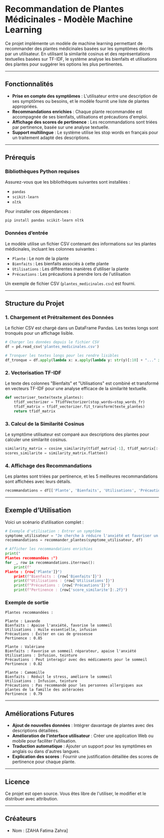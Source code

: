 
# Recommandation de Plantes Médicinales - Modèle Machine Learning

Ce projet implémente un modèle de machine learning permettant de recommander des plantes médicinales basées sur les symptômes décrits par un utilisateur. En utilisant la similarité cosinus et des représentations textuelles basées sur TF-IDF, le système analyse les bienfaits et utilisations des plantes pour suggérer les options les plus pertinentes.

---

## Fonctionnalités
- **Prise en compte des symptômes** : L'utilisateur entre une description de ses symptômes ou besoins, et le modèle fournit une liste de plantes appropriées.
- **Recommandations enrichies** : Chaque plante recommandée est accompagnée de ses bienfaits, utilisations et précautions d'emploi.
- **Affichage des scores de pertinence** : Les recommandations sont triées par pertinence, basée sur une analyse textuelle.
- **Support multilingue** : Le système utilise les stop words en français pour un traitement adapté des descriptions.

---

## Prérequis

### Bibliothèques Python requises
Assurez-vous que les bibliothèques suivantes sont installées :

- `pandas`
- `scikit-learn`
- `nltk`

Pour installer ces dépendances :
```bash
pip install pandas scikit-learn nltk
```

### Données d’entrée
Le modèle utilise un fichier CSV contenant des informations sur les plantes médicinales, incluant les colonnes suivantes :
- `Plante` : Le nom de la plante
- `Bienfaits` : Les bienfaits associés à cette plante
- `Utilisations` : Les différentes manières d'utiliser la plante
- `Précautions` : Les précautions à prendre lors de l'utilisation

Un exemple de fichier CSV (`plantes_medicinales.csv`) est fourni.

---

## Structure du Projet

### 1. **Chargement et Prétraitement des Données**
Le fichier CSV est chargé dans un DataFrame Pandas. Les textes longs sont tronqués pour un affichage lisible.

```python
# Charger les données depuis le fichier CSV
df = pd.read_csv('plantes_medicinales.csv')

# Tronquer les textes longs pour les rendre lisibles
df_tronque = df.apply(lambda x: x.apply(lambda y: str(y)[:10] + "..." if len(str(y)) > 10 else str(y)))
```

### 2. **Vectorisation TF-IDF**
Le texte des colonnes "Bienfaits" et "Utilisations" est combiné et transformé en vecteurs TF-IDF pour une analyse efficace de la similarité textuelle.

```python
def vectoriser_texte(texte_plantes):
    tfidf_vectorizer = TfidfVectorizer(stop_words=stop_words_fr)
    tfidf_matrix = tfidf_vectorizer.fit_transform(texte_plantes)
    return tfidf_matrix
```

### 3. **Calcul de la Similarité Cosinus**
Le symptôme utilisateur est comparé aux descriptions des plantes pour calculer une similarité cosinus.

```python
similarity_matrix = cosine_similarity(tfidf_matrix[-1], tfidf_matrix[:-1])
scores_similarite = similarity_matrix.flatten()
```

### 4. **Affichage des Recommandations**
Les plantes sont triées par pertinence, et les 5 meilleures recommandations sont affichées avec leurs détails.

```python
recommandations = df[['Plante', 'Bienfaits', 'Utilisations', 'Précautions', 'score_similarite']].sort_values(by='score_similarite', ascending=False)
```

---

## Exemple d’Utilisation

Voici un scénario d’utilisation complet :

```python
# Exemple d'utilisation : Entrer un symptôme
symptome_utilisateur = "Je cherche à réduire l'anxiété et favoriser un bon sommeil"
recommandations = recommander_plantes(symptome_utilisateur, df)

# Afficher les recommandations enrichies
print("
Plantes recommandées :")
for _, row in recommandations.iterrows():
    print(f"
Plante : {row['Plante']}")
    print(f"Bienfaits : {row['Bienfaits']}")
    print(f"Utilisations : {row['Utilisations']}")
    print(f"Précautions : {row['Précautions']}")
    print(f"Pertinence : {row['score_similarite']:.2f}")
```

### Exemple de sortie
```
Plantes recommandées :

Plante : Lavande
Bienfaits : Apaise l'anxiété, favorise le sommeil
Utilisations : Huile essentielle, infusion
Précautions : Éviter en cas de grossesse
Pertinence : 0.85

Plante : Valériane
Bienfaits : Favorise un sommeil réparateur, apaise l'anxiété
Utilisations : Infusion, teinture
Précautions : Peut interagir avec des médicaments pour le sommeil
Pertinence : 0.82

Plante : Camomille
Bienfaits : Réduit le stress, améliore le sommeil
Utilisations : Infusion, teinture
Précautions : Pas recommandé pour les personnes allergiques aux plantes de la famille des astéracées
Pertinence : 0.79
```

---

## Améliorations Futures
- **Ajout de nouvelles données** : Intégrer davantage de plantes avec des descriptions détaillées.
- **Amélioration de l'interface utilisateur** : Créer une application Web ou mobile pour faciliter l'utilisation.
- **Traduction automatique** : Ajouter un support pour les symptômes en anglais ou dans d'autres langues.
- **Explication des scores** : Fournir une justification détaillée des scores de pertinence pour chaque plante.

---

## Licence
Ce projet est open source. Vous êtes libre de l'utiliser, le modifier et le distribuer avec attribution.

---

## Créateurs
- Nom : [ZAHA Fatima Zahra]

